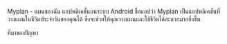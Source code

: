 Myplan - แผนของฉัน
แอปพลิเคชั่นบนระบบ Android ชื่อแอปว่า Myplan เป็นแอปพลิเคชันที่วางแผนในชีวิตประจำวันของคุณได้ ซึ่งจะช่วยให้คุณวางแผนและใช้ชีวิตได้สะดวกมากยิ่งขึ้น

ที่มาของปัญหา
